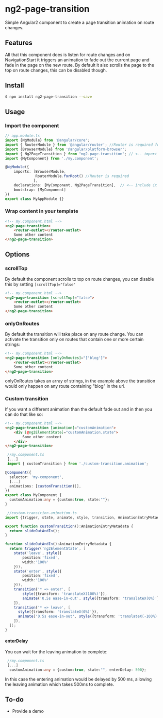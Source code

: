 # ng2-page-transition
Simple Angular2 component to create a page transition animation on route changes.

## Features
All that this component does is listen for route changes and on NavigationStart it triggers an animation to fade out the current page and fade in the page on the new route. 
By default it also scrolls the page to the top on route changes, this can be disabled though.

## Install
```bash
$ npm install ng2-page-transition --save
```

## Usage
### Import the component
```TypeScript
// app.module.ts
import {NgModule} from '@angular/core';
import { RouterModule } from '@angular/router'; //Router is required for the component to work
import {BrowserModule} from '@angular/platform-browser';
import { Ng2PageTransition } from "ng2-page-transition"; // <-- import the component
import {MyComponent} from './my.component';

@NgModule({
    imports: [BrowserModule,
              RouterModule.forRoot() //Router is required
             ],
    declarations: [MyComponent, Ng2PageTransition],  // <-- include it in your app module
    bootstrap: [MyComponent]
})
export class MyAppModule {}
```

### Wrap content in your template
```html
<!-- my.component.html -->
<ng2-page-transition>
    <router-outlet></router-outlet>
    Some other content
</ng2-page-transition>
```

## Options
### scrollTop
By default the component scrolls to top on route changes, you can disable this by setting `[scrollTop]="false"`
```html
<!-- my.component.html -->
<ng2-page-transition [scrollTop]="false">
    <router-outlet></router-outlet>
    Some other content
</ng2-page-transition>
```
### onlyOnRoutes
By default the transition will take place on any route change. You can activate the transition only on routes that contain one or more certain strings:  
```html
<!-- my.component.html -->
<ng2-page-transition [onlyOnRoutes]="['blog']">
    <router-outlet></router-outlet>
    Some other content
</ng2-page-transition>
```
onlyOnRoutes takes an array of strings, in the example above the transition would only happen on any route containing "blog" in the url.

### Custom transition
If you want a different animation than the default fade out and in then you can do that like so:
```html
<!-- my.component.html -->
<ng2-page-transition [animation]="customAnimation">
    <div [@ng2ElementState]="customAnimation.state">
        Some other content
    </div>
</ng2-page-transition>
```
```TypeScript
 //my.component.ts
 [...]
 import { customTransition } from './custom-transition.animation';

@Component({
  selector: 'my-component', 
  [...]
  animations: [customTransition()],
})
export class MyComponent {
  customAnimation:any = {custom:true, state:""};
}
```

```TypeScript
 //custom-transition.animation.ts
import {trigger, state, animate, style, transition, AnimationEntryMetadata} from '@angular/core';

export function customTransition():AnimationEntryMetadata {
  return slideOutAndIn();
}

function slideOutAndIn():AnimationEntryMetadata {
  return trigger('ng2ElementState', [
    state('leave', style({
        position:'fixed', 
        width:'100%'
    })),
    state('enter', style({
        position:'fixed', 
        width:'100%'
    })),
    transition('* => enter', [
        style({transform: 'translateX(100%)'}),
        animate('0.5s ease-in-out', style({transform: 'translateX(0%)'}))
    ]),
    transition('* => leave', [
      style({transform: 'translateX(0%)'}),
      animate('0.5s ease-in-out', style({transform: 'translateX(-100%)'}))
    ]),
  ]);
}
```

#### enterDelay
You can wait for the leaving animation to complete:
```TypeScript
 //my.component.ts
 [...]
  customAnimation:any = {custom:true, state:"", enterDelay: 500};
```
In this case the entering animation would be delayed by 500 ms, allowing the leaving animation which takes 500ms to complete.


## To-do
 - Provide a demo

